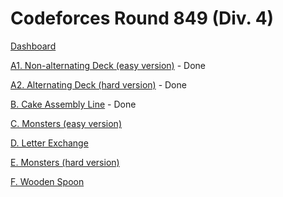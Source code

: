 # Codeforces Round 849 (Div. 4)

[Dashboard](https://codeforces.com/contest/1791)

[A1. Non-alternating Deck (easy version)](https://codeforces.com/contest/1791/problem/A1) - Done

[A2. Alternating Deck (hard version)](https://codeforces.com/contest/1791/problem/A2) - Done

[B. Cake Assembly Line](https://codeforces.com/contest/1791/problem/B) - Done

[C. Monsters (easy version)](https://codeforces.com/contest/1791/problem/C)

[D. Letter Exchange](https://codeforces.com/contest/1791/problem/D)

[E. Monsters (hard version)](https://codeforces.com/contest/1791/problem/E)

[F. Wooden Spoon](https://codeforces.com/contest/1791/problem/F)
